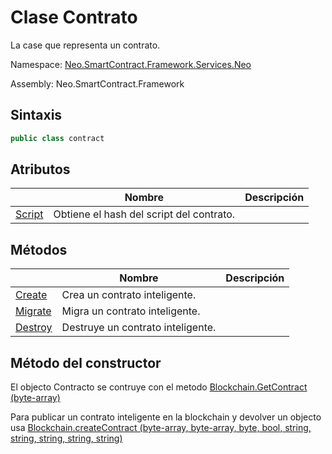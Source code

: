 # Clase Contrato

La case que representa un contrato.

Namespace: [Neo.SmartContract.Framework.Services.Neo](../AntShares.md)

Assembly: Neo.SmartContract.Framework

## Sintaxis

```c#
public class contract
```

## Atributos

| | Nombre | Descripción |
| ---------------------------------------- | ---------------------------- | ---------- |
[Script](Contract/Script.md) | Obtiene el hash del script del contrato. |

## Métodos

| | Nombre | Descripción |
| ---------------------------------------- | -------------------------------- | ------ |
[Create](Contract/Create.md) | Crea un contrato inteligente. |
[Migrate](Contract/Migrate.md) | Migra un contrato inteligente. |
[Destroy](Contract/Destroy.md) | Destruye un contrato inteligente. |

## Método del constructor

El objecto Contracto se contruye con el metodo [Blockchain.GetContract (byte-array)](Blockchain/GetContract.md)

Para publicar un contrato inteligente en la blockchain y devolver un objecto usa [Blockchain.createContract (byte-array, byte-array, byte, bool, string, string, string, string, string)](Blockchain/CreateContract.md)
